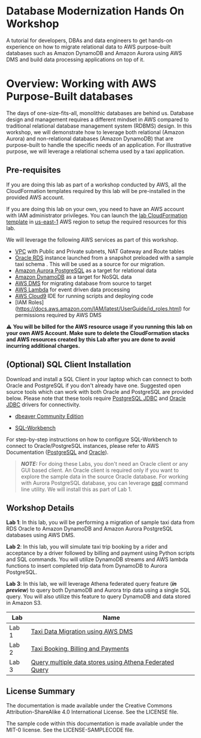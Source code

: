 # Database Modernization Hands On Workshop

A tutorial for developers, DBAs and data engineers to get hands-on experience on how to migrate relational data to AWS purpose-built databases such as Amazon DynamoDB and Amazon Aurora using AWS DMS and build data processing applications on top of it.



# Overview: Working with AWS Purpose-Built databases

The days of one-size-fits-all, monolithic databases are behind us. Database design and management requires a different mindset in AWS compared to traditional relational database management system (RDBMS) design. In this workshop, we will demonstrate how to leverage both relational (Amazon Aurora) and non-relational databases (Amazon DynamoDB) that are purpose-built to handle the specific needs of an application. For illustrative purpose, we will leverage a relational schema used by a taxi application.

## Pre-requisites

If you are doing this lab as part of a workshop conducted by AWS, all the CloudFormation templates required by this lab will be pre-installed in the provided AWS account. 

If you are doing this lab on your own, you need to have an AWS account with IAM administrator privileges. You can launch the [lab CloudFormation template](./src/cloudformation.template) in [us-east-1](https://console.aws.amazon.com/console/home?region=us-east-1) AWS region to setup the required resources for this lab.

We will leverage the following AWS services as part of this workshop.

- [VPC](https://docs.aws.amazon.com/vpc/latest/userguide/VPC_Scenario2.html) with Public and Private subnets, NAT Gateway and Route tables 
- [Oracle RDS](https://aws.amazon.com/rds/oracle/) instance launched from a snapshot  preloaded with a sample taxi schema . This will be used as a source for our migration.
- [Amazon Aurora PostgreSQL](https://aws.amazon.com/rds/aurora/postgresql-features/) as a target for relational data
- [Amazon DynamoDB](https://aws.amazon.com/dynamodb/) as a target for NoSQL data
- [AWS DMS](https://aws.amazon.com/dms/) for migrating database from source to target
- [AWS Lambda](https://aws.amazon.com/lambda/) for event driven data processing
- [AWS Cloud9](https://aws.amazon.com/cloud9) IDE  for running scripts and deploying code
- [IAM Roles] (https://docs.aws.amazon.com/IAM/latest/UserGuide/id_roles.html) for permissions required by AWS DMS

:warning: **You will be billed for the AWS resource usage if you running this lab on your own AWS Account. Make sure to delete the CloudFormation stacks and AWS resources created by this Lab after you are done to avoid incurring additional charges.** 
 
## (Optional) SQL Client Installation
  Download and install a SQL Client in your laptop which can connect to both Oracle and PostgreSQL if you don't already have one. Suggested open source tools which can work with both Oracle and PostgreSQL are provided below. Please note that these tools require [PostgreSQL JDBC](https://jdbc.postgresql.org/) and [Oracle JDBC](https://www.oracle.com/technetwork/database/features/jdbc/jdbc-drivers-12c-download-1958347.html) drivers for connectivity. 


 - [dbeaver Community Edition](https://dbeaver.io/download/)
         
   
 - [SQL-Workbench](https://www.sql-workbench.eu/downloads.html)

 
For step-by-step instructions on how to configure SQL-Workbench to connect to Oracle/PostgreSQL instances, please refer to AWS Documentation ([PostgreSQL](https://aws.amazon.com/getting-started/tutorials/create-connect-postgresql-db/) and [Oracle](https://docs.aws.amazon.com/dms/latest/sbs/CHAP_RDSOracle2Aurora.Steps.ConnectOracle.html)).

  > **_NOTE:_** For doing these Labs, you don't need an Oracle client or any GUI based client. An Oracle client is required only if you want to explore the sample data in the source Oracle database.  For working with Aurora PostgreSQL database, you can leverage [psql](https://www.postgresql.org/docs/9.5/app-psql.html) command line utility. We will install this as part of Lab 1.


## Workshop Details

**Lab 1**: In this lab, you will be performing a migration of sample taxi data from RDS Oracle to Amazon DynamoDB and Amazon Aurora PostgreSQL databases using AWS DMS.

**Lab 2**: In this lab, you will simulate taxi trip booking by a rider and acceptance by a driver followed by billing and payment using Python scripts and SQL commands. You will utilize DynamoDB streams and AWS lambda functions to insert completed trip data from DynamoDB to Aurora PostgreSQL.

**Lab 3**: In this lab, we will leverage Athena federated query feature (**_in preview_**) to query both DynamoDB and Aurora trip data using a single SQL query. You will also utilize this feature to query DynamoDB and data stored in Amazon S3.


|Lab|Name|
|---|----|
|Lab 1|[Taxi Data Migration using AWS DMS](./lab1-TaxiDataMigration)|
|Lab 2|[Taxi Booking, Billing and Payments](./lab2-TaxiBookingAndPayments)|
|Lab 3|[Query multiple data stores using Athena Federated Query](./lab3-AthenaFederatedQuery)|


## License Summary

The documentation is made available under the Creative Commons Attribution-ShareAlike 4.0 International License. See the LICENSE file.

The sample code within this documentation is made available under the MIT-0 license. See the LICENSE-SAMPLECODE file.
